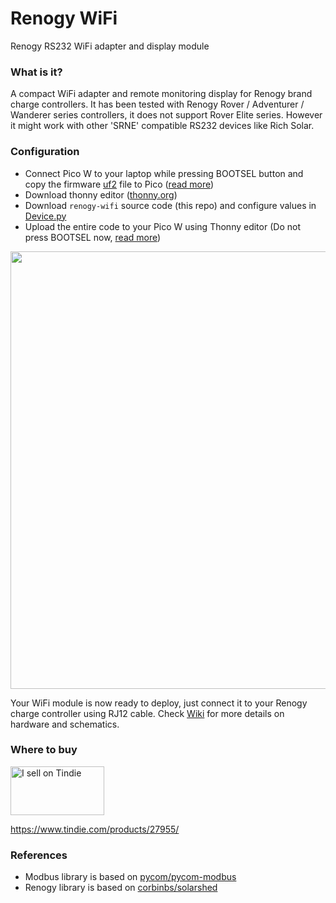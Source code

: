 # Renogy WiFi
Renogy RS232 WiFi adapter and display module

### What is it?

A compact WiFi adapter and remote monitoring display for Renogy brand charge controllers. It has been tested with Renogy Rover / Adventurer / Wanderer series controllers, it does not support Rover Elite series. However it might work with other 'SRNE' compatible RS232 devices like Rich Solar.

### Configuration
- Connect Pico W to your laptop while pressing BOOTSEL button and copy the firmware [uf2](https://micropython.org/download/rp2-pico-w/rp2-pico-w-latest.uf2) file to Pico ([read more](https://www.raspberrypi.com/documentation/microcontrollers/micropython.html#drag-and-drop-micropython))
- Download thonny editor ([thonny.org](https://thonny.org/))
- Download `renogy-wifi` source code (this repo) and configure values in [Device.py](https://github.com/thewestlabs/renogy-wifi/blob/main/Device.py#L7-L17)
- Upload the entire code to your Pico W using Thonny editor (Do not press BOOTSEL now, [read more](https://www.electromaker.io/blog/article/electromaker-educator-getting-started-with-the-pico-w)) 

<img width="700px" src="https://user-images.githubusercontent.com/111796612/202618561-c0973ac7-efcb-4c31-af6c-e20cfc7628ea.png" />

Your WiFi module is now ready to deploy, just connect it to your Renogy charge controller using RJ12 cable. Check [Wiki](https://github.com/thewestlabs/renogy-wifi/wiki) for more details on hardware and schematics.

### Where to buy
<a href="https://www.tindie.com/stores/westlabs/?ref=offsite_badges&utm_source=sellers_cyrils&utm_medium=badges&utm_campaign=badge_medium"><img src="https://d2ss6ovg47m0r5.cloudfront.net/badges/tindie-mediums.png" alt="I sell on Tindie" width="150" height="78"></a>

https://www.tindie.com/products/27955/

### References
- Modbus library is based on [pycom/pycom-modbus](https://github.com/pycom/pycom-modbus/)
- Renogy library is based on [corbinbs/solarshed](https://github.com/corbinbs/solarshed)
